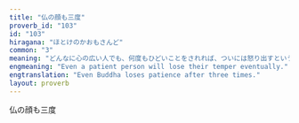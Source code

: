 ```yaml
---
title: "仏の顔も三度"
proverb_id: "103"
id: "103"
hiragana: "ほとけのかおもさんど"
common: "3"
meaning: "どんなに心の広い人でも、何度もひどいことをされれば、ついには怒り出すということ。"
engmeaning: "Even a patient person will lose their temper eventually."
engtranslation: "Even Buddha loses patience after three times."
layout: proverb
---
```


仏の顔も三度
